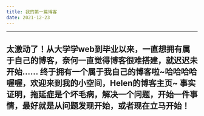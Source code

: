 ```yaml
---
title: 我的第一篇博客
date: 2021-12-23
---
```


---
太激动了！从大学学web到毕业以来，一直想拥有属于自己的博客，奈何一直觉得博客很难搭建，就迟迟未开始……
终于拥有一个属于我自己的博客啦\~哈哈哈哈
喔喔，欢迎来到我的小空间，Helen的博客主页\~
事实证明，拖延症是个坏毛病，解决一个问题，开始一件事情，最好就是从问题发现开始，或者现在立马开始！
---


